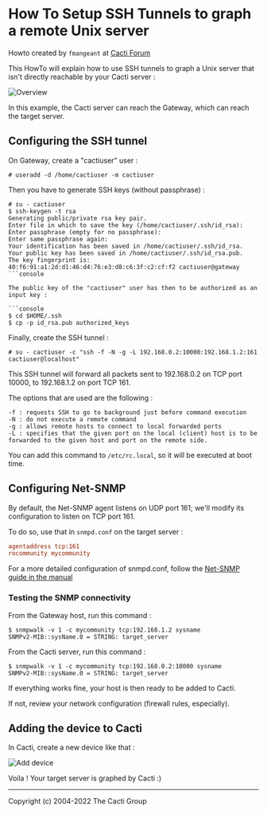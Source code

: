 # How To Setup SSH Tunnels to graph a remote Unix server

Howto created by `fmangeant` at [Cacti
Forum](http://forums.cacti.net/viewtopic.php?t=24960)

This HowTo will explain how to use SSH tunnels to graph a Unix server that
isn't directly reachable by your Cacti server :

![Overview](images/device-templates-ssh-tunnel.png)

In this example, the Cacti server can reach the Gateway, which can reach the
target server.

## Configuring the SSH tunnel

On Gateway, create a "cactiuser" user :

```console
# useradd -d /home/cactiuser -m cactiuser
```

Then you have to generate SSH keys (without passphrase) :

```console
# su - cactiuser
$ ssh-keygen -t rsa
Generating public/private rsa key pair.
Enter file in which to save the key (/home/cactiuser/.ssh/id_rsa):
Enter passphrase (empty for no passphrase):
Enter same passphrase again:
Your identification has been saved in /home/cactiuser/.ssh/id_rsa.
Your public key has been saved in /home/cactiuser/.ssh/id_rsa.pub.
The key fingerprint is:
40:f6:91:a1:2d:d1:46:d4:76:e3:d8:c6:3f:c2:cf:f2 cactiuser@gateway
```console

The public key of the "cactiuser" user has then to be authorized as an input key :

```console
$ cd $HOME/.ssh
$ cp -p id_rsa.pub authorized_keys
```

Finally, create the SSH tunnel :

```console
# su - cactiuser -c "ssh -f -N -g -L 192.168.0.2:10000:192.168.1.2:161 cactiuser@localhost"
```

This SSH tunnel will forward all packets sent to 192.168.0.2 on TCP port 10000,
to 192.168.1.2 on port TCP 161.

The options that are used are the following :

```shell
-f : requests SSH to go to background just before command execution
-N : do not execute a remote command
-g : allows remote hosts to connect to local forwarded ports
-L : specifies that the given port on the local (client) host is to be forwarded to the given host and port on the remote side.
```

You can add this command to `/etc/rc.local`, so it will be executed at boot time.

## Configuring Net-SNMP

By default, the Net-SNMP agent listens on UDP port 161; we'll modify its
configuration to listen on TCP port 161.

To do so, use that in `snmpd.conf` on the target server :

```ini
agentaddress tcp:161
rocommunity mycommunity
```

For a more detailed configuration of snmpd.conf, follow the [Net-SNMP guide in
the
manual](https://docs.cacti.net/manual:087:1_installation.1_install_unix.4_configure_snmp)

### Testing the SNMP connectivity

From the Gateway host, run this command :

```console
$ snmpwalk -v 1 -c mycommunity tcp:192.168.1.2 sysname
SNMPv2-MIB::sysName.0 = STRING: target_server
```

From the Cacti server, run this command :

```console
$ snmpwalk -v 1 -c mycommunity tcp:192.168.0.2:10000 sysname
SNMPv2-MIB::sysName.0 = STRING: target_server
```

If everything works fine, your host is then ready to be added to Cacti.

If not, review your network configuration (firewall rules, especially).

## Adding the device to Cacti

In Cacti, create a new device like that :

![Add device](images/device-templates-ssh-add-device.png)

Voila ! Your target server is graphed by Cacti :)

---
<copy>Copyright (c) 2004-2022 The Cacti Group</copy>
